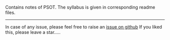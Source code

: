 Contains notes of PSOT. The syllabus is given in  corresponding readme files.
____________

In case of any issue, please feel free to raise an [issue on github](https://github.com/Aatmaj-Zephyr/4th-sem-svu/issues)
If you liked this, please leave a star.....
